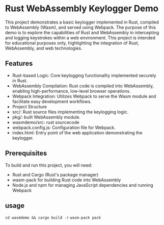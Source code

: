 # Rust WebAssembly Keylogger Demo

This project demonstrates a basic keylogger implemented in Rust, compiled to WebAssembly (Wasm), and served using Webpack. The purpose of this demo is to explore the capabilities of Rust and WebAssembly in intercepting and logging keystrokes within a web environment. This project is intended for educational purposes only, highlighting the integration of Rust, WebAssembly, and web technologies.

## Features

- Rust-based Logic: Core keylogging functionality implemented securely in Rust.
- WebAssembly Compilation: Rust code is compiled into WebAssembly, enabling high-performance, low-level browser operations.
- Webpack Integration: Utilizes Webpack to serve the Wasm module and facilitate easy development workflows.
- Project Structure
- src/: Rust source files implementing the keylogging logic.
- pkg/: built WebAssembly module.
- wasmdemo/src: rust sourcecode
- webpack.config.js: Configuration file for Webpack.
- index.html: Entry point of the web application demonstrating the keylogger.

## Prerequisites

To build and run this project, you will need:

- Rust and Cargo (Rust's package manager)
- wasm-pack for building Rust code into WebAssembly
- Node.js and npm for managing JavaScript dependencies and running Webpack

## usage

``cd wasmdemo && cargo build -r``
``wasm-pack pack``
